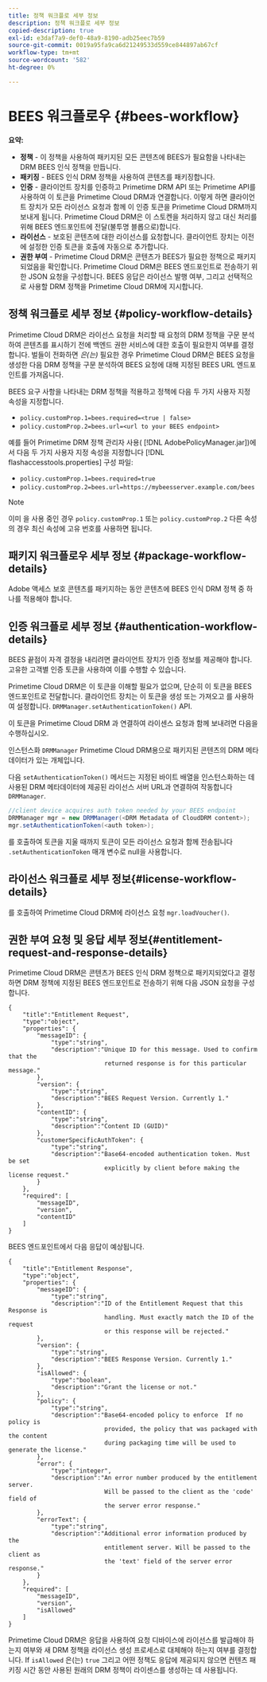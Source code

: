 ```yaml
---
title: 정책 워크플로 세부 정보
description: 정책 워크플로 세부 정보
copied-description: true
exl-id: e3daf7a9-def0-48a9-8190-adb25eec7b59
source-git-commit: 0019a95fa9ca6d21249533d559ce844897ab67cf
workflow-type: tm+mt
source-wordcount: '582'
ht-degree: 0%

---
```


# BEES 워크플로우 {#bees-workflow}

**요약:**

* **정책** - 이 정책을 사용하여 패키지된 모든 콘텐츠에 BEES가 필요함을 나타내는 DRM BEES 인식 정책을 만듭니다.
* **패키징** - BEES 인식 DRM 정책을 사용하여 콘텐츠를 패키징합니다.
* **인증** - 클라이언트 장치를 인증하고 Primetime DRM API 또는 Primetime API를 사용하여 이 토큰을 Primetime Cloud DRM과 연결합니다. 이렇게 하면 클라이언트 장치가 모든 라이선스 요청과 함께 이 인증 토큰을 Primetime Cloud DRM까지 보내게 됩니다. Primetime Cloud DRM은 이 스토켄을 처리하지 않고 대신 처리를 위해 BEES 엔드포인트에 전달(불투명 블롭으로)합니다.
* **라이선스** - 보호된 콘텐츠에 대한 라이선스를 요청합니다. 클라이언트 장치는 이전에 설정한 인증 토큰을 호출에 자동으로 추가합니다.
* **권한 부여** - Primetime Cloud DRM은 콘텐츠가 BEES가 필요한 정책으로 패키지되었음을 확인합니다. Primetime Cloud DRM은 BEES 엔드포인트로 전송하기 위한 JSON 요청을 구성합니다. BEES 응답은 라이선스 발행 여부, 그리고 선택적으로 사용할 DRM 정책을 Primetime Cloud DRM에 지시합니다.

## 정책 워크플로 세부 정보 {#policy-workflow-details}

Primetime Cloud DRM은 라이선스 요청을 처리할 때 요청의 DRM 정책을 구문 분석하여 콘텐츠를 표시하기 전에 백엔드 권한 서비스에 대한 호출이 필요한지 여부를 결정합니다. 벌들이 전화하면 *은(는)* 필요한 경우 Primetime Cloud DRM은 BEES 요청을 생성한 다음 DRM 정책을 구문 분석하여 BEES 요청에 대해 지정된 BEES URL 엔드포인트를 가져옵니다.

BEES 요구 사항을 나타내는 DRM 정책을 적용하고 정책에 다음 두 가지 사용자 지정 속성을 지정합니다.

* `policy.customProp.1=bees.required=<true | false>`
* `policy.customProp.2=bees.url=<url to your BEES endpoint>`

<!--<a id="example_F617FC49A4824C0CB234C92E57D876D3"></a>-->

예를 들어 Primetime DRM 정책 관리자 사용( [!DNL AdobePolicyManager.jar])에서 다음 두 가지 사용자 지정 속성을 지정합니다 [!DNL flashaccesstools.properties] 구성 파일:

* `policy.customProp.1=bees.required=true`
* `policy.customProp.2=bees.url=https://mybeesserver.example.com/bees`

>[!NOTE]
>
>이미 을 사용 중인 경우 `policy.customProp.1` 또는 `policy.customProp.2` 다른 속성의 경우 최신 속성에 고유 번호를 사용하면 됩니다.

## 패키지 워크플로우 세부 정보 {#package-workflow-details}

Adobe 액세스 보호 콘텐츠를 패키지하는 동안 콘텐츠에 BEES 인식 DRM 정책 중 하나를 적용해야 합니다.

## 인증 워크플로 세부 정보 {#authentication-workflow-details}

BEES 끝점이 자격 결정을 내리려면 클라이언트 장치가 인증 정보를 제공해야 합니다. 고유한 고객별 인증 토큰을 사용하여 이를 수행할 수 있습니다.

Primetime Cloud DRM은 이 토큰을 이해할 필요가 없으며, 단순히 이 토큰을 BEES 엔드포인트로 전달합니다. 클라이언트 장치는 이 토큰을 생성 또는 가져오고 를 사용하여 설정합니다. `DRMManager.setAuthenticationToken()` API.

이 토큰을 Primetime Cloud DRM 과 연결하여 라이센스 요청과 함께 보내려면 다음을 수행하십시오.

인스턴스화 `DRMManager` Primetime Cloud DRM용으로 패키지된 콘텐츠의 DRM 메타데이터가 있는 개체입니다.

다음 `setAuthenticationToken()` 메서드는 지정된 바이트 배열을 인스턴스화하는 데 사용된 DRM 메타데이터에 제공된 라이선스 서버 URL과 연결하여 작동합니다 `DRMManager`.

```java
//client device acquires auth token needed by your BEES endpoint  
DRMManager mgr = new DRMManager(<DRM Metadata of CloudDRM content>);  
mgr.setAuthenticationToken(<auth token>);
```

를 호출하여 토큰을 지울 때까지 토큰이 모든 라이선스 요청과 함께 전송됩니다 `.setAuthenticationToken` 매개 변수로 null을 사용합니다.

## 라이선스 워크플로 세부 정보{#license-workflow-details}

를 호출하여 Primetime Cloud DRM에 라이선스 요청 `mgr.loadVoucher()`.

## 권한 부여 요청 및 응답 세부 정보{#entitlement-request-and-response-details}

Primetime Cloud DRM은 콘텐츠가 BEES 인식 DRM 정책으로 패키지되었다고 결정하면 DRM 정책에 지정된 BEES 엔드포인트로 전송하기 위해 다음 JSON 요청을 구성합니다.

```
{
    "title":"Entitlement Request",
    "type":"object",
    "properties": {
        "messageID": {
            "type":"string",
            "description":"Unique ID for this message. Used to confirm that the
                           returned response is for this particular message."
        },
        "version": {
            "type":"string",
            "description":"BEES Request Version. Currently 1."
        },
        "contentID": {
            "type":"string",
            "description":"Content ID (GUID)"
        },
        "customerSpecificAuthToken": {
            "type":"string",
            "description":"Base64-encoded authentication token. Must be set
                           explicitly by client before making the license request."
        }
    },
    "required": [
        "messageID",
        "version",
        "contentID"
    ]
}
```

BEES 엔드포인트에서 다음 응답이 예상됩니다.

```
{
    "title":"Entitlement Response",
    "type":"object",
    "properties": {
        "messageID": {
            "type":"string",
            "description":"ID of the Entitlement Request that this Response is
                           handling. Must exactly match the ID of the request
                           or this response will be rejected."
        },
        "version": {
            "type":"string",
            "description":"BEES Response Version. Currently 1."
        },
        "isAllowed": {
            "type":"boolean",
            "description":"Grant the license or not."
        },
        "policy": {
            "type":"string",
            "description":"Base64-encoded policy to enforce  If no policy is
                           provided, the policy that was packaged with the content
                           during packaging time will be used to generate the license."
        },
        "error": {
            "type":"integer",
            "description":"An error number produced by the entitlement server.
                           Will be passed to the client as the 'code' field of
                           the server error response."
        },
        "errorText": {
            "type":"string",
            "description":"Additional error information produced by the
                           entitlement server. Will be passed to the client as
                           the 'text' field of the server error response."
        }
    },
    "required": [
        "messageID",
        "version",
        "isAllowed"
    ]
}
```

Primetime Cloud DRM은 응답을 사용하여 요청 디바이스에 라이선스를 발급해야 하는지 여부와 새 DRM 정책을 라이선스 생성 프로세스로 대체해야 하는지 여부를 결정합니다. If `isAllowed` 은(는) `true` 그리고 어떤 정책도 응답에 제공되지 않으면 컨텐츠 패키징 시간 동안 사용된 원래의 DRM 정책이 라이센스를 생성하는 데 사용됩니다.
